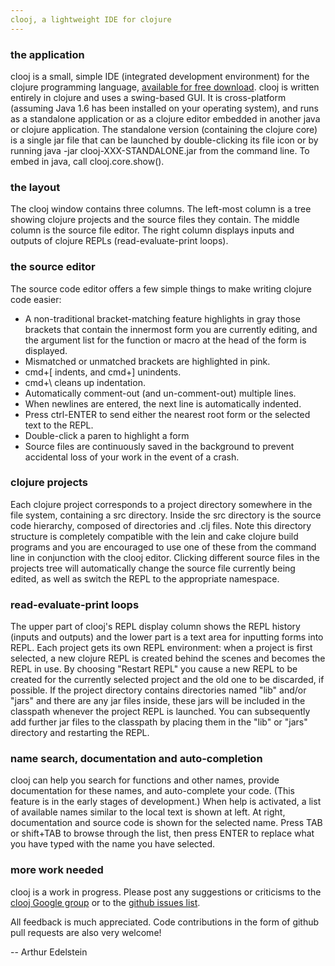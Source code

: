 ```yaml
---
clooj, a lightweight IDE for clojure
---
```


### the application
clooj is a small, simple IDE (integrated development environment) for the clojure programming language, [available for free download](https://github.com/arthuredelstein/clooj/downloads). clooj is written entirely in clojure and uses a swing-based GUI. It is cross-platform (assuming Java 1.6 has been installed on your operating system), and runs as a standalone application or as a clojure editor embedded in another java or clojure application. The standalone version (containing the clojure core) is a single jar file that can be launched by double-clicking its file icon or by running
java -jar clooj-XXX-STANDALONE.jar from the command line. To embed in java, call clooj.core.show().

### the layout
The clooj window contains three columns. The left-most column is a tree showing clojure projects and the source files they contain. The middle column is the source file editor. The right column displays inputs and outputs of clojure REPLs (read-evaluate-print loops).

### the source editor
The source code editor offers a few simple things to make writing clojure code easier:

 *  A non-traditional bracket-matching feature highlights in gray those brackets that contain the innermost form you are currently editing, and the argument list for the function or macro at the head of the form is displayed.
 *  Mismatched or unmatched brackets are highlighted in pink.
 *  cmd+[ indents, and cmd+] unindents.
 *  cmd+\ cleans up indentation.
 *  Automatically comment-out (and un-comment-out) multiple lines.
 *  When newlines are entered, the next line is automatically indented. 
 *  Press ctrl-ENTER to send either the nearest root form or the selected text to the REPL.
 *  Double-click a paren to highlight a form
 *  Source files are continuously saved in the background to prevent accidental loss of your work in the event of a crash.

### clojure projects
Each clojure project corresponds to a project directory somewhere in the file system, containing a src directory. Inside the src directory is the source code hierarchy, composed of directories and .clj files. Note this directory structure is completely compatible with the lein and cake clojure build programs and you are encouraged to use one of these from the command line in conjunction with the clooj editor. Clicking different source files in the projects tree will automatically change the source file currently being edited, as well as switch the REPL to the appropriate namespace.

### read-evaluate-print loops
The upper part of clooj's REPL display column shows the REPL history (inputs and outputs) and the lower part is a text area for inputting forms into REPL. Each project gets its own REPL environment: when a project is first selected, a new clojure REPL is created behind the scenes and becomes the REPL in use. By choosing "Restart REPL" you cause a new REPL to be created for the currently selected project and the old one to be discarded, if possible. If the project directory contains directories named "lib" and/or "jars" and there are any jar files inside, these jars will be included in the classpath whenever the project REPL is launched. You can subsequently add further jar files to the classpath by placing them in the "lib" or "jars" directory and restarting the REPL.

### name search, documentation and auto-completion
clooj can help you search for functions and other names, provide documentation for these names, and auto-complete your code. (This feature is in the early stages of development.) When help is activated, a list of available names similar to the local text is shown at left. At right, documentation and source code is shown for the selected name. Press TAB or shift+TAB to browse through the list, then press ENTER to replace what you have typed with the name you have selected.

### more work needed
clooj is a work in progress. Please post any suggestions or criticisms to the [clooj Google group](http://groups.google.com/group/clooj) or to the [github issues list](https://github.com/arthuredelstein/clooj/issues).

All feedback is much appreciated. Code contributions in the form of github pull requests are also very welcome!

-- Arthur Edelstein

